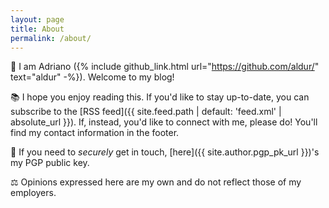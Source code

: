 ```yaml
---
layout: page
title: About
permalink: /about/
---
```


👋 I am Adriano ({% include github_link.html url="https://github.com/aldur/"
text="aldur" -%}). Welcome to my blog!

📚 I hope you enjoy reading this. If you'd like to stay up-to-date,
you can subscribe to the [RSS feed]({{ site.feed.path | default:
'feed.xml' | absolute_url }}). If, instead, you'd like to connect with me,
please do! You'll find my contact information in the footer.

🔑 If you need to _securely_ get in touch, [here]({{ site.author.pgp_pk_url }})'s
my PGP public key.

⚖️ Opinions expressed here are my own and do not reflect those of my employers.
